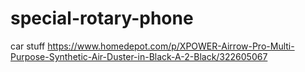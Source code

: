 # special-rotary-phone

car stuff
https://www.homedepot.com/p/XPOWER-Airrow-Pro-Multi-Purpose-Synthetic-Air-Duster-in-Black-A-2-Black/322605067

